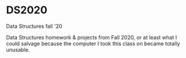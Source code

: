 # DS2020
Data Structures fall '20

Data Structures homework & projects from Fall 2020, or at least what I could salvage because the computer I took this class on became totally unusable.
